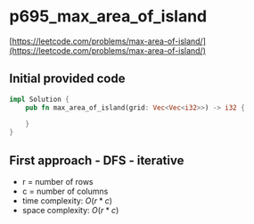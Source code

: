 # p695_max_area_of_island
[https://leetcode.com/problems/max-area-of-island/](https://leetcode.com/problems/max-area-of-island/)

## Initial provided code
```Rust
impl Solution {
    pub fn max_area_of_island(grid: Vec<Vec<i32>>) -> i32 {
        
    }
}
```

## First approach - DFS - iterative

- r = number of rows
- c = number of columns
- time complexity: $O(r * c)$
- space complexity: $O(r * c)$







